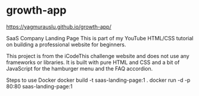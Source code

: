 # growth-app
https://yagmurauslu.github.io/growth-app/

SaaS Company Landing Page
This is part of my YouTube HTML/CSS tutorial on building a professional website for beginners.

This project is from the iCodeThis challenge website and does not use any frameworks or libraries. It is built with pure HTML and CSS and a bit of JavaScript for the hamburger menu and the FAQ accordion.



Steps to use Docker
docker build -t saas-landing-page:1 .
docker run -d -p 80:80 saas-landing-page:1
